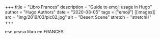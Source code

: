 +++
title = "Libro Frances"
description = "Guide to emoji usage in Hugo"
author = "Hugo Authors"
date = "2020-03-05"
tags = ["emoji"]
[[images]]
  src = "img/2019/03/pic02.jpg"
  alt = "Desert Scene"
  stretch = "stretchH"
+++

ese peaso libro en FRANCES